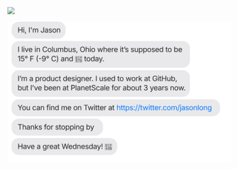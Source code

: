 [![](https://raw.githubusercontent.com/jasonlong/jasonlong/main/chat.svg?token=AAABPWFQB3UQVH67GAPKNRLAXLBQG)](https://twitter.com/jasonlong)


[![](https://raw.githubusercontent.com/cyanavocado/cyanavocado/main/chat.svg?token=GHSAT0AAAAAACMV5GB4Z67YSEZOQUEI6NYEZNHLOKQ)](https://bio.site/derekservin)

